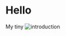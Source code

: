 # Hello
My tiny ![introduction](C:\Users\thinh\OneDrive\Documents\GitHub\cse15l-lab-reports\Capture.PNG)